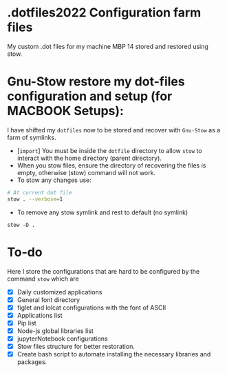# .dotfiles2022 Configuration farm files
My custom .dot files for my machine MBP 14 stored and restored using stow.


# Gnu-Stow restore my dot-files configuration and setup (for MACBOOK Setups):

I  have shifted my `dotfiles` now to be stored and recover with `Gnu-Stow` as a farm of symlinks.
- [`import`] You must be inside the `dotfile` directory to allow `stow` to
  interact with the home directory (parent directory).
- When you stow files, ensure the directory of recovering the files is empty,
  otherwise (stow) command will not work.
- To stow any changes use:

```sh
# At current dot file
stow . --verbose=1
```
- To remove any stow symlink and rest to default (no symlink)

```
stow -D .

```
# To-do

Here I store the configurations that are hard to be configured by the command `stow` which are

- [x] Daily customized applications
- [x] General font directory
- [x] figlet and lolcat configurations with the font of ASCII
- [x] Applications list
- [x] Pip list
- [x] Node-js global libraries list
- [x] jupyterNotebook configurations
- [x] Stow files structure for better restoration.
- [x] Create bash script to automate installing the necessary libraries and packages.
